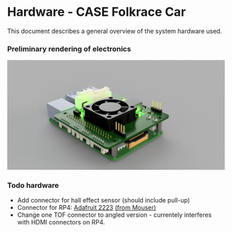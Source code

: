 # Hardware - CASE Folkrace Car

This document describes a general overview of the system hardware used.

### Preliminary rendering of electronics

![Electronics Render](img/ElectronicsRender.png)

### Todo hardware
* Add connector for hall effect sensor (should include pull-up)
* Connector for RP4: [Adafruit 2223](https://www.adafruit.com/product/2223) [(from Mouser)](https://www.mouser.se/ProductDetail/Adafruit/2223?qs=%2Fha2pyFaduidPXPXSuFTA%252Bpgx%252BFdWwp2gD3vvkg%2FNZGxFnQuzv6LiQ%3D%3D)
* Change one TOF connector to angled version - currentely interferes with HDMI connectors on RP4.


